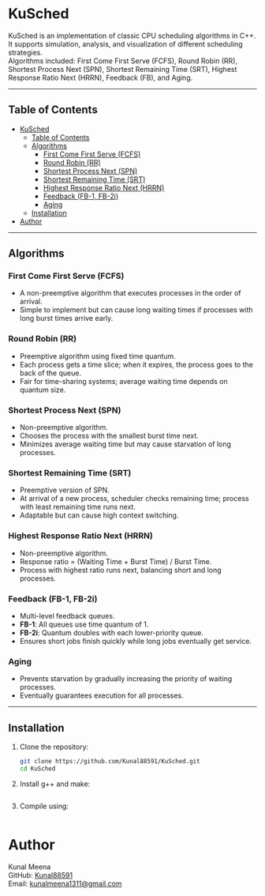 # KuSched

KuSched is an implementation of classic CPU scheduling algorithms in C++.  
It supports simulation, analysis, and visualization of different scheduling strategies.  
Algorithms included: First Come First Serve (FCFS), Round Robin (RR), Shortest Process Next (SPN), Shortest Remaining Time (SRT), Highest Response Ratio Next (HRRN), Feedback (FB), and Aging.

---

## Table of Contents

- [KuSched](#kusched)
  - [Table of Contents](#table-of-contents)
  - [Algorithms](#algorithms)
    - [First Come First Serve (FCFS)](#first-come-first-serve-fcfs)
    - [Round Robin (RR)](#round-robin-rr)
    - [Shortest Process Next (SPN)](#shortest-process-next-spn)
    - [Shortest Remaining Time (SRT)](#shortest-remaining-time-srt)
    - [Highest Response Ratio Next (HRRN)](#highest-response-ratio-next-hrrn)
    - [Feedback (FB-1, FB-2i)](#feedback-fb-1-fb-2i)
    - [Aging](#aging)
  - [Installation](#installation)
- [Author](#author)

---

## Algorithms

### First Come First Serve (FCFS)

- A non-preemptive algorithm that executes processes in the order of arrival.  
- Simple to implement but can cause long waiting times if processes with long burst times arrive early.

### Round Robin (RR)

- Preemptive algorithm using fixed time quantum.  
- Each process gets a time slice; when it expires, the process goes to the back of the queue.  
- Fair for time-sharing systems; average waiting time depends on quantum size.

### Shortest Process Next (SPN)

- Non-preemptive algorithm.  
- Chooses the process with the smallest burst time next.  
- Minimizes average waiting time but may cause starvation of long processes.

### Shortest Remaining Time (SRT)

- Preemptive version of SPN.  
- At arrival of a new process, scheduler checks remaining time; process with least remaining time runs next.  
- Adaptable but can cause high context switching.

### Highest Response Ratio Next (HRRN)

- Non-preemptive algorithm.  
- Response ratio = (Waiting Time + Burst Time) / Burst Time.  
- Process with highest ratio runs next, balancing short and long processes.

### Feedback (FB-1, FB-2i)

- Multi-level feedback queues.  
- **FB-1**: All queues use time quantum of 1.  
- **FB-2i**: Quantum doubles with each lower-priority queue.  
- Ensures short jobs finish quickly while long jobs eventually get service.

### Aging

- Prevents starvation by gradually increasing the priority of waiting processes.  
- Eventually guarantees execution for all processes.

---

## Installation

1. Clone the repository:
   ```bash
   git clone https://github.com/Kunal88591/KuSched.git
   cd KuSched
   ```
2. Install g++ and make:
```sudo apt-get install g++ make
```
3. Compile using:
```make
```

# Author

Kunal Meena  
GitHub: [Kunal88591](https://github.com/Kunal88591)  
Email: [kunalmeena1311@gmail.com](mailto:kunalmeena1311@gmail.com)